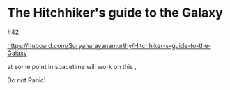# The Hitchhiker's guide to the Galaxy

#42

https://huboard.com/Suryanarayanamurthy/Hitchhiker-s-guide-to-the-Galaxy

at some point in spacetime will work on this , 

Do not Panic!
